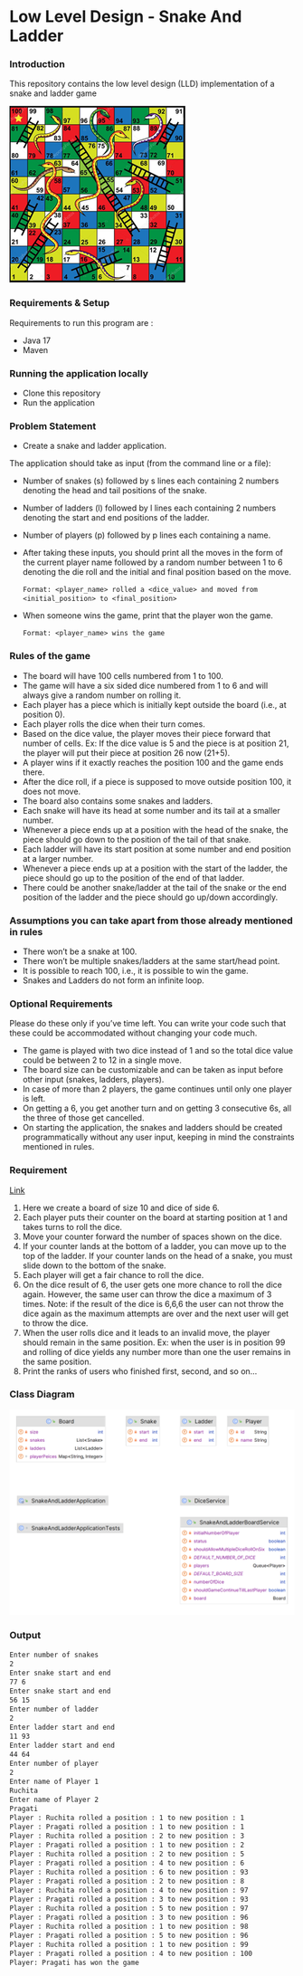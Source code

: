 # Low Level Design - Snake And Ladder

### Introduction
This repository contains the low level design (LLD) implementation of a snake and ladder game

![Image](src/main/resources/static/images/snake_and_ladder.png)

### Requirements & Setup

Requirements to run this program are :

- Java 17
- Maven 

### Running the application locally
- Clone this repository
- Run the application

### Problem Statement
- Create a snake and ladder application.

The application should take as input (from the command line or a file):

- Number of snakes (s) followed by s lines each containing 2 numbers denoting the head and tail positions of the snake.
- Number of ladders (l) followed by l lines each containing 2 numbers denoting the start and end positions of the ladder.
- Number of players (p) followed by p lines each containing a name.
- After taking these inputs, you should print all the moves in the form of the current player name followed by a random number between 1 to 6 denoting the die roll and the initial and final position based on the move.

      Format: <player_name> rolled a <dice_value> and moved from <initial_position> to <final_position>

- When someone wins the game, print that the player won the game.

      Format: <player_name> wins the game

### Rules of the game
- The board will have 100 cells numbered from 1 to 100.
- The game will have a six sided dice numbered from 1 to 6 and will always give a random number on rolling it.
- Each player has a piece which is initially kept outside the board (i.e., at position 0).
- Each player rolls the dice when their turn comes.
- Based on the dice value, the player moves their piece forward that number of cells. Ex: If the dice value is 5 and the piece is at position 21, the player will put their piece at position 26 now (21+5).
- A player wins if it exactly reaches the position 100 and the game ends there.
- After the dice roll, if a piece is supposed to move outside position 100, it does not move.
- The board also contains some snakes and ladders.
- Each snake will have its head at some number and its tail at a smaller number.
- Whenever a piece ends up at a position with the head of the snake, the piece should go down to the position of the tail of that snake.
- Each ladder will have its start position at some number and end position at a larger number.
- Whenever a piece ends up at a position with the start of the ladder, the piece should go up to the position of the end of that ladder.
- There could be another snake/ladder at the tail of the snake or the end position of the ladder and the piece should go up/down accordingly.

### Assumptions you can take apart from those already mentioned in rules

- There won’t be a snake at 100.
- There won’t be multiple snakes/ladders at the same start/head point.
- It is possible to reach 100, i.e., it is possible to win the game.
- Snakes and Ladders do not form an infinite loop.

### Optional Requirements

Please do these only if you’ve time left. You can write your code such that these could be accommodated without changing your code much.
- The game is played with two dice instead of 1 and so the total dice value could be between 2 to 12 in a single move. 
- The board size can be customizable and can be taken as input before other input (snakes, ladders, players). 
- In case of more than 2 players, the game continues until only one player is left. 
- On getting a 6, you get another turn and on getting 3 consecutive 6s, all the three of those get cancelled. 
- On starting the application, the snakes and ladders should be created programmatically without any user input, keeping in mind the constraints mentioned in rules.

### Requirement 
[Link](https://workat.tech/machine-coding/editorial/how-to-design-snake-and-ladder-machine-coding-ehskk9c40x2w)
1. Here we create a board of size 10 and dice of side 6. 
2. Each player puts their counter on the board at starting position at 1 and takes turns to roll the dice. 
3. Move your counter forward the number of spaces shown on the dice. 
4. If your counter lands at the bottom of a ladder, you can move up to the top of the ladder. If your counter lands on the head of a snake, you must slide down to the bottom of the snake. 
5. Each player will get a fair chance to roll the dice. 
6. On the dice result of 6, the user gets one more chance to roll the dice again. However, the same user can throw the dice a maximum of 3 times.
Note: if the result of the dice is 6,6,6 the user can not throw the dice again as the maximum attempts are over and the next user will get to throw the dice. 
7. When the user rolls dice and it leads to an invalid move, the player should remain in the same position.
Ex: when the user is in position 99 and rolling of dice yields any number more than one the user remains in the same position. 
8. Print the ranks of users who finished first, second, and so on…

### Class Diagram
![Class Diagram](src/main/resources/static/images/class_diagram.png)

### Output

    Enter number of snakes
    2
    Enter snake start and end
    77 6
    Enter snake start and end
    56 15
    Enter number of ladder
    2
    Enter ladder start and end
    11 93
    Enter ladder start and end
    44 64
    Enter number of player
    2
    Enter name of Player 1
    Ruchita
    Enter name of Player 2
    Pragati
    Player : Ruchita rolled a position : 1 to new position : 1
    Player : Pragati rolled a position : 1 to new position : 1
    Player : Ruchita rolled a position : 2 to new position : 3
    Player : Pragati rolled a position : 1 to new position : 2
    Player : Ruchita rolled a position : 2 to new position : 5
    Player : Pragati rolled a position : 4 to new position : 6
    Player : Ruchita rolled a position : 6 to new position : 93
    Player : Pragati rolled a position : 2 to new position : 8
    Player : Ruchita rolled a position : 4 to new position : 97
    Player : Pragati rolled a position : 3 to new position : 93
    Player : Ruchita rolled a position : 5 to new position : 97
    Player : Pragati rolled a position : 3 to new position : 96
    Player : Ruchita rolled a position : 1 to new position : 98
    Player : Pragati rolled a position : 5 to new position : 96
    Player : Ruchita rolled a position : 1 to new position : 99
    Player : Pragati rolled a position : 4 to new position : 100
    Player: Pragati has won the game






